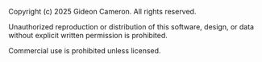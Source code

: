 Copyright (c) 2025 Gideon Cameron. All rights reserved.

Unauthorized reproduction or distribution of this software, design, or data without explicit written permission is prohibited.

Commercial use is prohibited unless licensed.